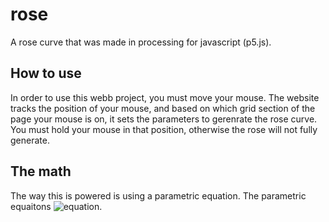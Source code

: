 # rose
A rose curve that was made in processing for javascript (p5.js).

## How to use
In order to use this webb project, you must move your mouse. The website tracks the position of your mouse, and based on which grid section of the page your mouse is on, it sets the parameters to gerenrate the rose curve. You must hold your mouse in that position, otherwise the rose will not fully generate.

## The math
The way this is powered is using a parametric equation. The parametric equaitons ![equation]("http://latex.codecogs.com/gif.latex?x%3D%5Ccos%28k%5Ctheta%29%5Ccos%28%5Ctheta%29").